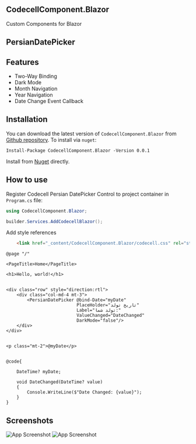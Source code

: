 ## CodecellComponent.Blazor
Custom Components for Blazor

## PersianDatePicker
## Features

- Two-Way Binding
- Dark Mode
- Month Navigation
- Year Navigation
- Date Change Event Callback

## Installation
You can download the latest version of `CodecellComponent.Blazor` from [Github repository](https://github.com/codecellir/Codecell.Blazor.Components).
To install via `nuget`:
```
Install-Package CodecellComponent.Blazor -Version 0.0.1
```
Install from [Nuget](https://www.nuget.org/packages/CodecellComponent.Blazor) directly.

## How to use
Register Codecell Persian DatePicker Control to project container in `Program.cs` file:
``` C#
using CodecellComponent.Blazor;

builder.Services.AddCodecellBlazor();
```

Add style references
``` Html
    <link href="_content/CodecellComponent.Blazor/codecell.css" rel="stylesheet" />
```

``` Razor
@page "/"

<PageTitle>Home</PageTitle>

<h1>Hello, world!</h1>


<div class="row" style="direction:rtl">
    <div class="col-md-4 mt-3">
        <PersianDatePicker @bind-Date="myDate"
                           PlaceHolder="تاریخ تولد"
                           Label="تولد شما:"
                           ValueChanged="DateChanged"
                           DarkMode="false"/>
    </div>
</div>


<p class="mt-2">@myDate</p>


@code{

    DateTime? myDate;

    void DateChanged(DateTime? value)
    {
        Console.WriteLine($"Date Changed: {value}");
    }
}

```


## Screenshots
![App Screenshot](https://github.com/codecellir/Codecell.Blazor.Components/blob/master/screenshots/light.png?raw=true)
![App Screenshot](https://github.com/codecellir/Codecell.Blazor.Components/blob/master/screenshots/dark.png?raw=true)